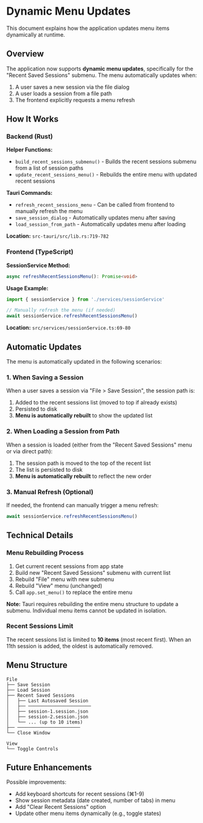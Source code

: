# Dynamic Menu Updates

This document explains how the application updates menu items dynamically at runtime.

## Overview

The application now supports **dynamic menu updates**, specifically for the "Recent Saved Sessions" submenu. The menu automatically updates when:

1. A user saves a new session via the file dialog
2. A user loads a session from a file path
3. The frontend explicitly requests a menu refresh

## How It Works

### Backend (Rust)

**Helper Functions:**
- `build_recent_sessions_submenu()` - Builds the recent sessions submenu from a list of session paths
- `update_recent_sessions_menu()` - Rebuilds the entire menu with updated recent sessions

**Tauri Commands:**
- `refresh_recent_sessions_menu` - Can be called from frontend to manually refresh the menu
- `save_session_dialog` - Automatically updates menu after saving
- `load_session_from_path` - Automatically updates menu after loading

**Location:** `src-tauri/src/lib.rs:719-782`

### Frontend (TypeScript)

**SessionService Method:**
```typescript
async refreshRecentSessionsMenu(): Promise<void>
```

**Usage Example:**
```typescript
import { sessionService } from './services/sessionService'

// Manually refresh the menu (if needed)
await sessionService.refreshRecentSessionsMenu()
```

**Location:** `src/services/sessionService.ts:69-80`

## Automatic Updates

The menu is automatically updated in the following scenarios:

### 1. When Saving a Session
When a user saves a session via "File > Save Session", the session path is:
1. Added to the recent sessions list (moved to top if already exists)
2. Persisted to disk
3. **Menu is automatically rebuilt** to show the updated list

### 2. When Loading a Session from Path
When a session is loaded (either from the "Recent Saved Sessions" menu or via direct path):
1. The session path is moved to the top of the recent list
2. The list is persisted to disk
3. **Menu is automatically rebuilt** to reflect the new order

### 3. Manual Refresh (Optional)
If needed, the frontend can manually trigger a menu refresh:

```typescript
await sessionService.refreshRecentSessionsMenu()
```

## Technical Details

### Menu Rebuilding Process

1. Get current recent sessions from app state
2. Build new "Recent Saved Sessions" submenu with current list
3. Rebuild "File" menu with new submenu
4. Rebuild "View" menu (unchanged)
5. Call `app.set_menu()` to replace the entire menu

**Note:** Tauri requires rebuilding the entire menu structure to update a submenu. Individual menu items cannot be updated in isolation.

### Recent Sessions Limit

The recent sessions list is limited to **10 items** (most recent first). When an 11th session is added, the oldest is automatically removed.

## Menu Structure

```
File
├── Save Session
├── Load Session
├── Recent Saved Sessions
│   ├── Last Autosaved Session
│   ├── ───────────────────────
│   ├── session-1.session.json
│   ├── session-2.session.json
│   └── ... (up to 10 items)
├── ───────────────────────
└── Close Window

View
└── Toggle Controls
```

## Future Enhancements

Possible improvements:
- Add keyboard shortcuts for recent sessions (⌘1-9)
- Show session metadata (date created, number of tabs) in menu
- Add "Clear Recent Sessions" option
- Update other menu items dynamically (e.g., toggle states)
